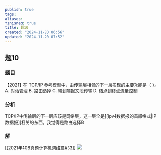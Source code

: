 ```yaml
---
publish: true
tags: 
aliases: 
finished: true
title: 题10
created: "2024-11-20 06:56"
updated: "2024-11-20 07:52"
---
```

## 题10
### 题目
【2021】在 TCP/IP 参考模型中，由传输层相邻的下一层实现的主要功能是（ ）。
A. 对话管理
B. 路由选择
C. 端到端报文段传输
D. 结点到结点流量控制
### 分析
TCP/IP中传输层的下一层应该是网络层，这一层全是[[ipv4数据报的首部格式|IP数据报]]相关的东西，我觉得是路由选择B
### 解
[[2021年408真题计算机网络篇#33]]
![](https://img.hwenyi.tech/202411201552902.webp)